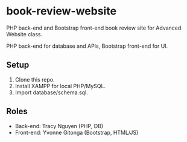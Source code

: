# book-review-website
PHP back-end and Bootstrap front-end book review site for Advanced Website class.

PHP back-end for database and APIs, Bootstrap front-end for UI.

## Setup
1. Clone this repo.
2. Install XAMPP for local PHP/MySQL.
3. Import database/schema.sql.

## Roles
- Back-end: Tracy Nguyen (PHP, DB)
- Front-end: Yvonne Gitonga (Bootstrap, HTML/JS)
